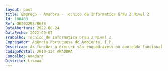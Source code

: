 ```yaml
--- 
layout: post
title: Emprego - Amadora - Tecnico de Informatica Grau 2 Nível 2
Id: 100403
Ref: OE202208/0648
DataAbertura: 2022-08-24
DataFecho: 2022-09-07
Trabalho: Tecnico de Informatica Grau 2 Nível 2
Empregador: Agência Portuguesa do Ambiente, I.P.
Descricao: As funções a exercer são enquadráveis no conteúdo funcional da categoria de Técnico de Informática do Grau 2, no âmbito das competências do Departamento de Tecnologias e Sistemas de Informação (DTSI) envolvendo designadamente as seguintes  •	VOIP •	SIEM e segurança informática •	Configuração de AD •	Preparação de postos de trabalho.
CodigoPostal: 2610-124 AMADORA
Concelho: Amadora
Distrito: Lisboa
--- 
```

